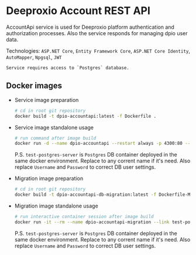 # Deeproxio Account REST API

AccountApi service is used for Deeproxio platform authentication and authorization processes.
Also the service responds for managing dpio user data.

Technologies: `ASP.NET Core`, `Entity Framework Core`, `ASP.NET Core Identity`, `AutoMapper`, `Npgsql`, `JWT`

    Service requires access to `Postgres` database.

## Docker images

- Service image preparation

  ```bash
  # cd in root git repository
  docker build -t dpio-accountapi:latest -f Dockerfile .
  ```

- Service image standalone usage

  ```bash
  # run command after image build
  docker run -d --name dpio-accountapi --restart always -p 4300:80 --link test-postgres-server -e ConnectionStrings__DomainContext=Host=test-postgres-server;Database=dpio-main-db;Username=admin;Password=12345678 -e ConnectionStrings__DefaultConnection=Host=test-postgres-server;Database=dpio-main-db;Username=admin;Password=12345678 -e ConnectionStrings__IdentityDbContext=Host=test-postgres-server;Database=dpio-user-db;Username=admin;Password=12345678 -e ENVIRONMENT=Production dpio-accountapi:latest
  ```

  P.S. `test-postgres-server` is `Postgres` DB container deployed in the same docker environment. Replace to any corrent name if it's need. Also replace `Username` and `Password` to correct DB user settings.

- Migration image preparation

  ```bash
  # cd in root git repository
  docker build -t dpio-accountapi-db-migration:latest -f Dockerfile-MigrationJob .
  ```

- Migration image standalone usage
  ```bash
  # run interactive container session after image build
  docker run -it --rm --name dpio-accountapi-migration --link test-postgres-server -e ConnectionStrings__IdentityDbContext=Host=test-postgres-server;Database=dpio-user-db;Username=admin;Password=12345678 -e ENVIRONMENT=Production dpio-accountapi-db-migration:latest dotnet ef database update
  ```
  P.S. `test-postgres-server` is `Postgres` DB container deployed in the same docker environment. Replace to any corrent name if it's need. Also replace `Username` and `Password` to correct DB user settings.
